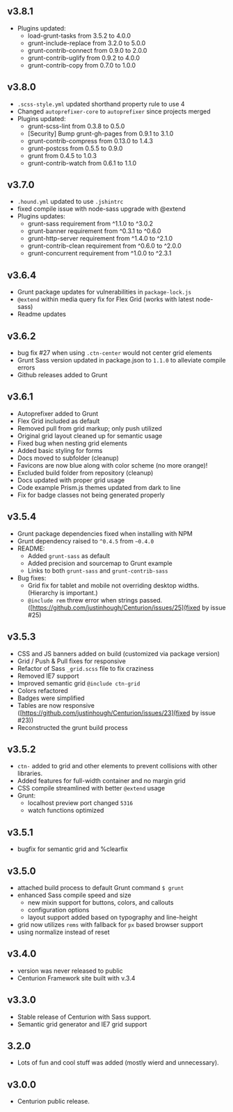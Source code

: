 ## v3.8.1
- Plugins updated:
	- load-grunt-tasks from 3.5.2 to 4.0.0
	- grunt-include-replace from 3.2.0 to 5.0.0
	- grunt-contrib-connect from 0.9.0 to 2.0.0
	- grunt-contrib-uglify from 0.9.2 to 4.0.0
	- grunt-contrib-copy from 0.7.0 to 1.0.0

## v3.8.0
- `.scss-style.yml` updated shorthand property rule to use 4
- Changed `autoprefixer-core` to `autoprefixer` since projects merged
- Plugins updated:
	- grunt-scss-lint from 0.3.8 to 0.5.0
	- [Security] Bump grunt-gh-pages from 0.9.1 to 3.1.0
	- grunt-contrib-compress from 0.13.0 to 1.4.3
	- grunt-postcss from 0.5.5 to 0.9.0
	- grunt from 0.4.5 to 1.0.3
	- grunt-contrib-watch from 0.6.1 to 1.1.0


## v3.7.0
- `.hound.yml` updated to use `.jshintrc`
- fixed compile issue with node-sass upgrade with @extend
- Plugins updates:
 	- grunt-sass requirement from ^1.1.0 to ^3.0.2
	- grunt-banner requirement from ^0.3.1 to ^0.6.0
	- grunt-http-server requirement from ^1.4.0 to ^2.1.0
	- grunt-contrib-clean requirement from ^0.6.0 to ^2.0.0
	- grunt-concurrent requirement from ^1.0.0 to ^2.3.1

## v3.6.4
- Grunt package updates for vulnerabilities in `package-lock.js`
- `@extend` within media query fix for Flex Grid (works with latest node-sass)
- Readme updates

## v3.6.2
- bug fix #27 when using `.ctn-center` would not center grid elements
- Grunt Sass version updated in package.json to `1.1.0` to alleviate compile errors
- Github releases added to Grunt

## v3.6.1
- Autoprefixer added to Grunt
- Flex Grid included as default
- Removed pull from grid markup; only push utilized
- Original grid layout cleaned up for semantic usage
- Fixed bug when nesting grid elements
- Added basic styling for forms
- Docs moved to subfolder (cleanup)
- Favicons are now blue along with color scheme (no more orange)!
- Excluded build folder from repository (cleanup)
- Docs updated with proper grid usage
- Code example Prism.js themes updated from dark to line
- Fix for badge classes not being generated properly

## v3.5.4
- Grunt package dependencies fixed when installing with NPM
- Grunt dependency raised to `^0.4.5` from `~0.4.0`
- README:
	- Added `grunt-sass` as default
	- Added precision and sourcemap to Grunt example
	- Links to both `grunt-sass` and `grunt-contrib-sass`
- Bug fixes:
	- Grid fix for tablet and mobile not overriding desktop widths. (Hierarchy is important.)
	- `@include rem` threw error when strings passed. ([https://github.com/justinhough/Centurion/issues/25](fixed by issue #25)

## v3.5.3
- CSS and JS banners added on build (customized via package version)
- Grid / Push & Pull fixes for responsive
- Refactor of Sass `_grid.scss` file to fix craziness
- Removed IE7 support
- Improved semantic grid `@include ctn-grid`
- Colors refactored
- Badges were simplified
- Tables are now responsive ([https://github.com/justinhough/Centurion/issues/23](fixed by issue #23))
- Reconstructed the grunt build process

## v3.5.2
- `ctn-` added to grid and other elements to prevent collisions with other libraries.
- Added features for full-width container and no margin grid
- CSS compile streamlined with better `@extend` usage
- Grunt:
	- localhost preview port changed `5316`
	- watch functions optimized

## v3.5.1
- bugfix for semantic grid and %clearfix

## v3.5.0
- attached build process to default Grunt command `$ grunt`
- enhanced Sass compile speed and size
	- new mixin support for buttons, colors, and callouts
	- configuration options
	- layout support added based on typography and line-height
- grid now utilizes `rems` with fallback for `px` based browser support
- using normalize instead of reset

## v3.4.0
- version was never released to public
- Centurion Framework site built with v.3.4

## v3.3.0
- Stable release of Centurion with Sass support.
- Semantic grid generator and IE7 grid support

## 3.2.0
- Lots of fun and cool stuff was added (mostly wierd and unnecessary).

## v3.0.0
- Centurion public release.
